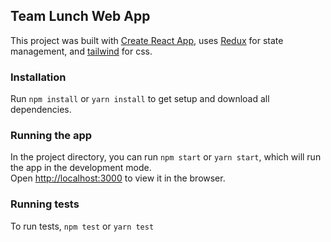 ## Team Lunch Web App
This project was built with [Create React App](https://github.com/facebookincubator/create-react-app), uses [Redux](https://redux.js.org/) for state management, and [tailwind](https://tailwindcss.com/) for css.

### Installation
Run `npm install` or `yarn install` to get setup and download all dependencies.

### Running the app
In the project directory, you can run `npm start` or `yarn start`, which will run the app in the development mode. <br>
Open [http://localhost:3000](http://localhost:3000) to view it in the browser.

### Running tests
To run tests, `npm test` or `yarn test`
